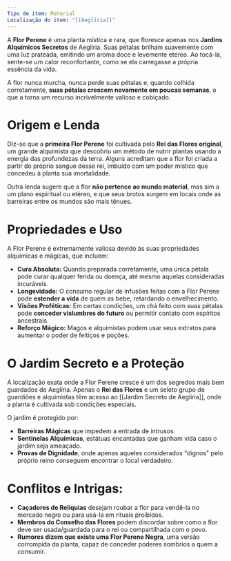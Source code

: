 ```yaml
---
Tipo de item: Material
Localização do item: "[[Aeglíria]]"
---
```

A **Flor Perene** é uma planta mística e rara, que floresce apenas nos **Jardins Alquímicos Secretos** de Aeglíria. Suas pétalas brilham suavemente com uma luz prateada, emitindo um aroma doce e levemente etéreo. Ao tocá-la, sente-se um calor reconfortante, como se ela carregasse a própria essência da vida.

A flor nunca murcha, nunca perde suas pétalas e, quando colhida corretamente, **suas pétalas crescem novamente em poucas semanas**, o que a torna um recurso incrivelmente valioso e cobiçado.

# Origem e Lenda

Diz-se que a **primeira Flor Perene** foi cultivada pelo **Rei das Flores original**, um grande alquimista que descobriu um método de nutrir plantas usando a energia das profundezas da terra. Alguns acreditam que a flor foi criada a partir do próprio sangue desse rei, imbuído com um poder místico que concedeu à planta sua imortalidade.

Outra lenda sugere que a flor **não pertence ao mundo material**, mas sim a um plano espiritual ou etéreo, e que seus brotos surgem em locais onde as barreiras entre os mundos são mais tênues.

# Propriedades e Uso

A Flor Perene é extremamente valiosa devido às suas propriedades alquímicas e mágicas, que incluem:

- **Cura Absoluta:** Quando preparada corretamente, uma única pétala pode curar qualquer ferida ou doença, até mesmo aquelas consideradas incuráveis.
- **Longevidade:** O consumo regular de infusões feitas com a Flor Perene pode **estender a vida** de quem as bebe, retardando o envelhecimento.
- **Visões Proféticas:** Em certas condições, um chá feito com suas pétalas pode **conceder vislumbres do futuro** ou permitir contato com espíritos ancestrais.
- **Reforço Mágico:** Magos e alquimistas podem usar seus extratos para aumentar o poder de feitiços e poções.

# O Jardim Secreto e a Proteção

A localização exata onde a Flor Perene cresce é um dos segredos mais bem guardados de Aeglíria. Apenas o **Rei das Flores** e um seleto grupo de guardiões e alquimistas têm acesso ao [[Jardim Secreto de Aeglíria]], onde a planta é cultivada sob condições especiais.

O jardim é protegido por:

- **Barreiras Mágicas** que impedem a entrada de intrusos.
- **Sentinelas Alquímicas**, estátuas encantadas que ganham vida caso o jardim seja ameaçado.
- **Provas de Dignidade**, onde apenas aqueles considerados "dignos" pelo próprio reino conseguem encontrar o local verdadeiro.

# **Conflitos e Intrigas:**

- **Caçadores de Relíquias** desejam roubar a flor para vendê-la no mercado negro ou para usá-la em rituais proibidos.
- **Membros do Conselho das Flores** podem discordar sobre como a flor deve ser usada/guardada para o rei ou compartilhada com o povo.
- **Rumores dizem que existe uma Flor Perene Negra**, uma versão corrompida da planta, capaz de conceder poderes sombrios a quem a consumir.